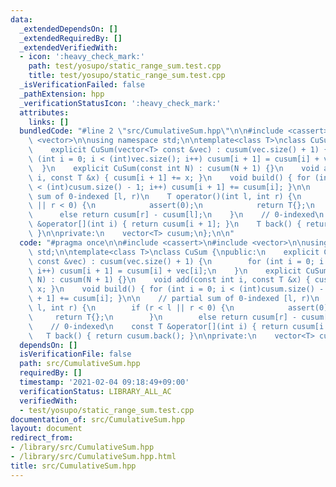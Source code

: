 ```yaml
---
data:
  _extendedDependsOn: []
  _extendedRequiredBy: []
  _extendedVerifiedWith:
  - icon: ':heavy_check_mark:'
    path: test/yosupo/static_range_sum.test.cpp
    title: test/yosupo/static_range_sum.test.cpp
  _isVerificationFailed: false
  _pathExtension: hpp
  _verificationStatusIcon: ':heavy_check_mark:'
  attributes:
    links: []
  bundledCode: "#line 2 \"src/CumulativeSum.hpp\"\n\n#include <cassert>\n#include\
    \ <vector>\n\nusing namespace std;\n\ntemplate<class T>\nclass CuSum {\npublic:\n\
    \    explicit CuSum(vector<T> const &vec) : cusum(vec.size() + 1) {\n        for\
    \ (int i = 0; i < (int)vec.size(); i++) cusum[i + 1] = cusum[i] + vec[i];\n  \
    \  }\n    explicit CuSum(const int N) : cusum(N + 1) {}\n    void add(const int\
    \ i, const T &x) { cusum[i + 1] += x; }\n    void build() { for (int i = 0; i\
    \ < (int)cusum.size() - 1; i++) cusum[i + 1] += cusum[i]; }\n\n    // partial\
    \ sum of 0-indexed [l, r)\n    T operator()(int l, int r) {\n        if (r < l\
    \ || r < 0) {\n            assert(0);\n            return T{};\n        }\n  \
    \      else return cusum[r] - cusum[l];\n    }\n    // 0-indexed\n    const T\
    \ &operator[](int i) { return cusum[i + 1]; }\n    T back() { return cusum.back();\
    \ }\n\nprivate:\n    vector<T> cusum;\n};\n\n"
  code: "#pragma once\n\n#include <cassert>\n#include <vector>\n\nusing namespace\
    \ std;\n\ntemplate<class T>\nclass CuSum {\npublic:\n    explicit CuSum(vector<T>\
    \ const &vec) : cusum(vec.size() + 1) {\n        for (int i = 0; i < (int)vec.size();\
    \ i++) cusum[i + 1] = cusum[i] + vec[i];\n    }\n    explicit CuSum(const int\
    \ N) : cusum(N + 1) {}\n    void add(const int i, const T &x) { cusum[i + 1] +=\
    \ x; }\n    void build() { for (int i = 0; i < (int)cusum.size() - 1; i++) cusum[i\
    \ + 1] += cusum[i]; }\n\n    // partial sum of 0-indexed [l, r)\n    T operator()(int\
    \ l, int r) {\n        if (r < l || r < 0) {\n            assert(0);\n       \
    \     return T{};\n        }\n        else return cusum[r] - cusum[l];\n    }\n\
    \    // 0-indexed\n    const T &operator[](int i) { return cusum[i + 1]; }\n \
    \   T back() { return cusum.back(); }\n\nprivate:\n    vector<T> cusum;\n};\n\n"
  dependsOn: []
  isVerificationFile: false
  path: src/CumulativeSum.hpp
  requiredBy: []
  timestamp: '2021-02-04 09:18:49+09:00'
  verificationStatus: LIBRARY_ALL_AC
  verifiedWith:
  - test/yosupo/static_range_sum.test.cpp
documentation_of: src/CumulativeSum.hpp
layout: document
redirect_from:
- /library/src/CumulativeSum.hpp
- /library/src/CumulativeSum.hpp.html
title: src/CumulativeSum.hpp
---
```


